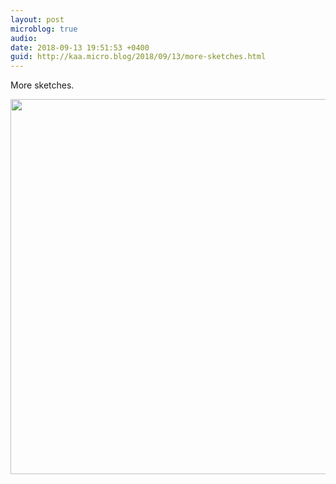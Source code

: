 ```yaml
---
layout: post
microblog: true
audio: 
date: 2018-09-13 19:51:53 +0400
guid: http://kaa.micro.blog/2018/09/13/more-sketches.html
---
```

More sketches.

<img src="https://www.kaa.bz/uploads/2018/5fc4976acf.jpg" width="599" height="600" />
